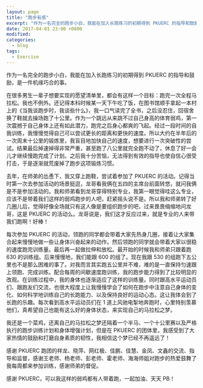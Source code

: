 ```yaml
---
layout: page
title: "跑步有感"
excerpt: "作为一名完全的跑步小白，我能在加入长跑练习的初期得到 PKUERC 的指导和鼓励，是一件机缘巧合的事。"
date: 2017-04-01 23:00 +0800
modified: 
categories:
  - blog
tags:
  - Exercise
---
```


作为一名完全的跑步小白，我能在加入长跑练习的初期得到 PKUERC 的指导和鼓励，是一件机缘巧合的事。

在很多男生一辈子想要实现的愿望清单里，都会有这样一个目标：跑完一次全程马拉松。我也不例外。还记得本科时候某一天下午吃了饭，在图书馆顺手拿起一本村上的《当我谈跑步时，我谈些什么》，我一口气读完了全书，之后没忍住，回宿舍换了鞋就去操场跑了十公里。作为一个跳远从来跳不过自己身高的体育弱鸡，第一次震撼于自己身体上还有如此潜力，跑完之后身心都爽的飞起。经过一段时间的自我训练，我慢慢觉得自己可以尝试更长的距离和更快的速度。所以大约在半年后的一次周末十公里的锻炼里，我盲目地加快自己的速度，想要进行一次突破性的尝试。结果最后掉速掉得非常严重，甚至跑了八公里就完全跑不动了，休息了好一会儿才继续慢跑完成了计划。之后我十分苦恼，无法得到有效的指导也使自信心很受打击，于是逐渐就荒废掉了跑步这项锻炼习惯。

去年，在师弟的怂恿下，我又穿上跑鞋，尝试着参加了 PKUERC 的活动。记得当时第一次去参加活动的场景挺逗，龙哥看我俩在五四的主席台前面转悠，就问我俩是不是参加活动的。我和师弟看到龙哥穿得特别专业，我第一眼觉得哇这么专业，应该不是带着我们这样的弱鸡跑步的人吧，赶紧摇头说不是。所以我和师弟转了好几圈儿后，觉得好像全场就只有这人像是要组织跑步的吧，过来畏畏缩缩地问龙哥，这是 PKUERC 的活动么。龙哥说是，我们这才反应过来，就是专业的人来带我们跑啊！好棒！

每次参加 PKUERC 的活动，领跑的同学都会带着大家先热身几圈，接着让大家集合起来慢慢地做一些让身体兴奋起来的动作。然后领跑的同学就会带着大家以很稳的速度跑完训练量。最后再一起做拉伸和放松。最开始的时候我和师弟只跟着跑 630 的训练组。后来慢慢地，我们能跟 600 的组了。现在我跟 530 的组跑下五公里也不是那么困难的事了。对我而言其实跑五公里并不难，难的是一直保持匀速跟上领跑、完成训练。配合每周的间歇速度跑训练，我的跑步能力得到了比较明显的改观。在训练过程中，我的身体也逐渐适应了这样的训练量。同时跟高水平运动员们、跟跑友们交流，也很大程度上让我慢慢学会了如何在跑步中注意自己身体的变化、如何科学地训练自己的长跑能力、以及保持良好的运动心态。这让我体会到了长跑的乐趣。每次看到高水平运动员们在 1 道上风驰电掣地奔跑时，心里特别羡慕他们，真希望自己也能有这么好的身体状态，来实现自己的马拉松之梦。

我还是一个菜鸡，还离自己的马拉松之梦还隔着一个半马、一个十公里赛以及严格执行的跑步训练计划和身体增强计划，但是在 PKUERC 的团体里，我感受到了大家热情的鼓励和打磨自身素质的韧性，我相信这个梦已经不再遥远了！

感谢 PKUERC 跑团的祥龙、晓萍、网红极、佳鹏、佳慧、金凤、文鑫的交流、指导和监督，感谢王老师、杨老师、彭老师、霍老师、海海师姐对跑步的热爱鼓舞了我每周都来参加训练，感谢师弟的督促。

感谢 PKUERC，可以我这样的弱鸡都有人带着跑，一起加油、天天 PB！